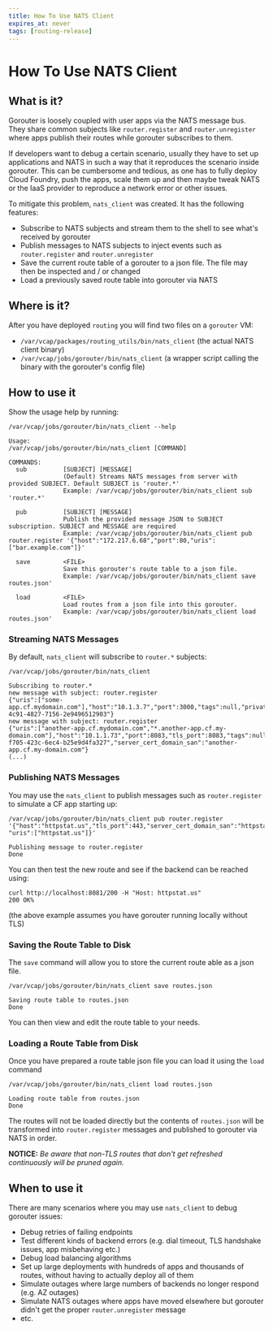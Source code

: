 ```yaml
---
title: How To Use NATS Client
expires_at: never
tags: [routing-release]
---
```


# How To Use NATS Client

## What is it?

Gorouter is loosely coupled with user apps via the NATS message bus. They share common subjects like `router.register` and `router.unregister` where apps publish their routes 
while gorouter subscribes to them.

If developers want to debug a certain scenario, usually they have to set up applications and NATS in such a way that it reproduces
the scenario inside gorouter. This can be cumbersome and tedious, as one has to fully deploy Cloud Foundry, push the apps, scale them up
and then maybe tweak NATS or the IaaS provider to reproduce a network error or other issues.

To mitigate this problem, `nats_client` was created. It has the following features:

- Subscribe to NATS subjects and stream them to the shell to see what's received by gorouter
- Publish messages to NATS subjects to inject events such as `router.register` and `router.unregister`
- Save the current route table of a gorouter to a json file. The file may then be inspected and / or changed
- Load a previously saved route table into gorouter via NATS

## Where is it?

After you have deployed `routing` you will find two files on a `gorouter` VM:
- `/var/vcap/packages/routing_utils/bin/nats_client` (the actual NATS client binary)
- `/var/vcap/jobs/gorouter/bin/nats_client` (a wrapper script calling the binary with the gorouter's config file)

## How to use it
Show the usage help by running:
```shell
/var/vcap/jobs/gorouter/bin/nats_client --help

Usage:
/var/vcap/jobs/gorouter/bin/nats_client [COMMAND]

COMMANDS:
  sub          [SUBJECT] [MESSAGE]
               (Default) Streams NATS messages from server with provided SUBJECT. Default SUBJECT is 'router.*'
               Example: /var/vcap/jobs/gorouter/bin/nats_client sub 'router.*'

  pub          [SUBJECT] [MESSAGE]
               Publish the provided message JSON to SUBJECT subscription. SUBJECT and MESSAGE are required
               Example: /var/vcap/jobs/gorouter/bin/nats_client pub router.register '{"host":"172.217.6.68","port":80,"uris":["bar.example.com"]}'

  save         <FILE>
               Save this gorouter's route table to a json file.
               Example: /var/vcap/jobs/gorouter/bin/nats_client save routes.json'

  load         <FILE>
               Load routes from a json file into this gorouter.
               Example: /var/vcap/jobs/gorouter/bin/nats_client load routes.json'
```

### Streaming NATS Messages
By default, `nats_client` will subscribe to `router.*` subjects:
```shell
/var/vcap/jobs/gorouter/bin/nats_client

Subscribing to router.*
new message with subject: router.register
{"uris":["some-app.cf.mydomain.com"],"host":"10.1.3.7","port":3000,"tags":null,"private_instance_id":"abea5c4c-4c91-4827-7156-2e9496512903"}
new message with subject: router.register
{"uris":["another-app.cf.mydomain.com","*.another-app.cf.my-domain.com"],"host":"10.1.1.73","port":8083,"tls_port":8083,"tags":null,"private_instance_id":"efcc4e10-f705-423c-6ec4-b25e9d4fa327","server_cert_domain_san":"another-app.cf.my-domain.com"}
(...)
```

### Publishing NATS Messages
You may use the `nats_client` to publish messages such as `router.register` to simulate a CF app starting up:
```shell
/var/vcap/jobs/gorouter/bin/nats_client pub router.register '{"host":"httpstat.us","tls_port":443,"server_cert_domain_san":"httpstat.us", "uris":["httpstat.us"]}'

Publishing message to router.register
Done
```

You can then test the new route and see if the backend can be reached using:
```shell
curl http://localhost:8081/200 -H "Host: httpstat.us"
200 OK%
```
(the above example assumes you have gorouter running locally without TLS)


### Saving the Route Table to Disk
The `save` command will allow you to store the current route able as a json file.
```shell
/var/vcap/jobs/gorouter/bin/nats_client save routes.json

Saving route table to routes.json
Done
```
You can then view and edit the route table to your needs.

### Loading a Route Table from Disk
Once you have prepared a route table json file you can load it using the `load` command
```shell
/var/vcap/jobs/gorouter/bin/nats_client load routes.json

Loading route table from routes.json
Done
```
The routes will not be loaded directly but the contents of `routes.json` will be transformed into `router.register` messages and published to gorouter via NATS in order.

**NOTICE:**
*Be aware that non-TLS routes that don't get refreshed continuously will be pruned again.*

## When to use it
There are many scenarios where you may use `nats_client` to debug gorouter issues:
- Debug retries of failing endpoints
- Test different kinds of backend errors (e.g. dial timeout, TLS handshake issues, app misbehaving etc.)
- Debug load balancing algorithms
- Set up large deployments with hundreds of apps and thousands of routes, without having to actually deploy all of them
- Simulate outages where large numbers of backends no longer respond (e.g. AZ outages)
- Simulate NATS outages where apps have moved elsewhere but gorouter didn't get the proper `router.unregister` message
- etc.
